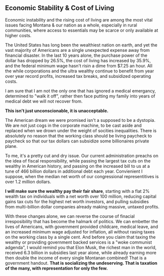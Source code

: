 ## Economic Stability & Cost of Living
Economic instability and the rising cost of living are among the most vital issues facing Montana & our nation as a whole, especially in rural communities, where access to essentials may be scarce or only available at higher costs. 

The United States has long been the wealthiest nation on earth, and yet the vast majority of Americans are a single unexpected expense away from financial disaster. In the last 10 years alone, the purchase power of the dollar has dropped by 26.5%, the cost of living has increased by 35.9%, and the federal minimum wage hasn't risin a dime from $7.25 an hour. All the while corporations and the ultra wealthy continue to benefit from year over year record profits, increased tax breaks, and subsidized operating costs.

I am sure that I am not the only one that has ignored a medical emergancy, determined to "walk it off", rather then face putting my family into years of medical debt we will not recover from. 

<strong>This isn't just unconscionable, it is unacceptable.</strong>

The American dream we were promised isn't a supposed to be a dystopia. We are not just cogs in the corporate machine, to be cast aside and replaced when we drown under the weight of socities inequalities. There is absolutely no reason that the working class should be living paycheck to paycheck so that our tax dollars can subsidize some billionaires private plane.

To me, it's a pretty cut and dry issue. Our current administration preachs on the idea of fiscal responsibility, while passing the largest tax cuts on the wealthy in American history, and passing on the increased bill to us at a tune of 466 billion dollars in additional debt each year. Convienient I suppose, when the median net worth of our congressional representitives is over 1.2 million dollars.

<strong>I will make sure the wealthy pay their fair share</strong>, starting with a flat 2% wealth tax on individuals with a net worth over 100 million, reducing capital gains tax cuts for the highest net worth investors, and pulling subsidies from multi-billion dollar companies already making massive, untaxed profits.

With these changes alone, we can reverse the course of finacial irresposibility that has become the halmark of politics. We can embetter the lives of Americans, with government provided childcare, medical leave, and an increased minimum wage adjusted for inflation, all without rasing taxes on the working class by a single cent. And before you claim that taxing the wealthy or providing government backed services is a "woke communist adgenda", I would remind you that Elon Musk, the richest man in the world, received 6.3 billion in subsidies last year alone, while already earning more then double the income of every single Montanan combined! That is a government handout. <strong>That is socializing the undeserving. That is taxation of the many, with representation for only the few.</strong>